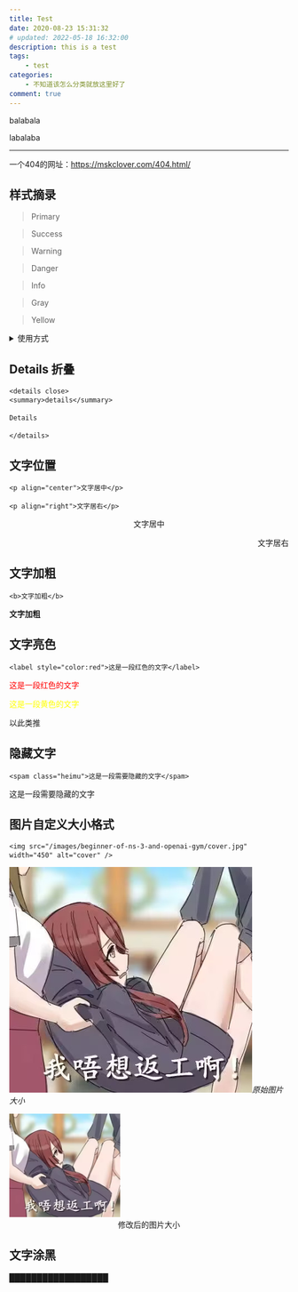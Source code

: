 ```yaml
---
title: Test
date: 2020-08-23 15:31:32
# updated: 2022-05-18 16:32:00
description: this is a test
tags: 
    - test
categories:
    - 不知道该怎么分类就放这里好了
comment: true
---
```


balabala

<!-- more -->

labalaba

***

一个404的网址：https://mskclover.com/404.html/

## 样式摘录

<div class="primary">

> Primary

</div>

<div class="success">

> Success

</div>

<div class="warning">

> Warning

</div>

<div class="danger">

> Danger

</div>

<div class="info">

> Info

</div>

<div class="gray">

> Gray

</div>

<div class="yellow">

> Yellow

</div>

<details close>
<summary>使用方式</summary>

```html
<div class="primary">

> Primary

</div>

<div class="success">

> Success

</div>

<div class="warning">

> Warning

</div>

<div class="danger">

> Danger

</div>

<div class="info">

> Info

</div>

<div class="gray">

> Gray

</div>

<div class="yellow">

> Yellow

</div>
```

</details>

## Details 折叠

```
<details close>
<summary>details</summary>

Details

</details>
```

## 文字位置

```
<p align="center">文字居中</p>

<p align="right">文字居右</p>
```

<p align="center">文字居中</p>

<p align="right">文字居右</p>

## 文字加粗

```
<b>文字加粗</b>
```

<b>文字加粗</b>

## 文字亮色

```
<label style="color:red">这是一段红色的文字</label>
```

<label style="color:red">这是一段红色的文字</label>

<label style="color:yellow">这是一段黄色的文字</label>

以此类推

## 隐藏文字

```
<spam class="heimu">这是一段需要隐藏的文字</spam>
```

<spam class="heimu">这是一段需要隐藏的文字</spam>

## 图片自定义大小格式

```
<img src="/images/beginner-of-ns-3-and-openai-gym/cover.jpg" width="450" alt="cover" />
```

![cover](/images/beginner-of-ns-3-and-openai-gym/cover.jpg)_原始图片大小_

<img src="/images/beginner-of-ns-3-and-openai-gym/cover.jpg" width="200" alt="cover" />
<center>修改后的图片大小</center>

## 文字涂黑

██████████████████